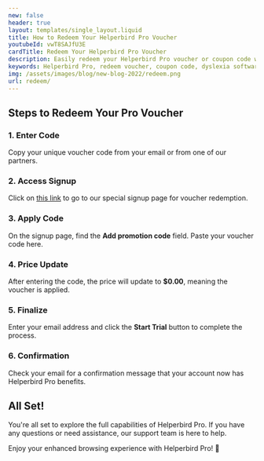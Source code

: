 ```yaml
---
new: false
header: true
layout: templates/single_layout.liquid
title: How to Redeem Your Helperbird Pro Voucher
youtubeId: vwT8SAJfU3E
cardTitle: Redeem Your Helperbird Pro Voucher
description: Easily redeem your Helperbird Pro voucher or coupon code with our step-by-step guide. Unlock all the premium features today!
keywords: Helperbird Pro, redeem voucher, coupon code, dyslexia software, reading mode, voice typing, text to speech, text reader, immersive reader, dyslexia fonts, accessibility software, browser extensions, Helperbird for Chrome, Helperbird for Edge, Helperbird for Firefox, Opendyslexic, OpenDyslexic font
img: /assets/images/blog/new-blog-2022/redeem.png
url: redeem/
---
```




## Steps to Redeem Your Pro Voucher

### 1. Enter Code
Copy your unique voucher code from your email or from one of our partners.

### 2. Access Signup
Click on [this link](https://payments.coffeeandfun.com/b/8wM01ZbakbT6e5y5kO) to go to our special signup page for voucher redemption.

### 3. Apply Code
On the signup page, find the **Add promotion code** field. Paste your voucher code here.

### 4. Price Update
After entering the code, the price will update to **$0.00**, meaning the voucher is applied.

### 5. Finalize
Enter your email address and click the **Start Trial** button to complete the process.

### 6. Confirmation
Check your email for a confirmation message that your account now has Helperbird Pro benefits.

## All Set!

You're all set to explore the full capabilities of Helperbird Pro. If you have any questions or need assistance, our support team is here to help.

Enjoy your enhanced browsing experience with Helperbird Pro! 🚀
